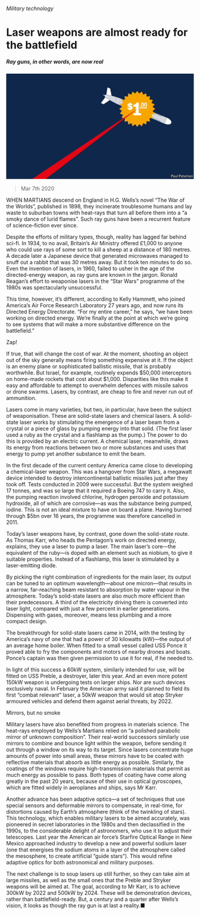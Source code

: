 ###### Military technology

# Laser weapons are almost ready for the battlefield 

##### Ray guns, in other words, are now real 

![image](images/20200307_STD001_0.jpg) 

> Mar 7th 2020 

WHEN MARTIANS descend on England in H.G. Wells’s novel “The War of the Worlds”, published in 1898, they incinerate troublesome humans and lay waste to suburban towns with heat-rays that turn all before them into a “a smoky dance of lurid flames”. Such ray guns have been a recurrent feature of science-fiction ever since.

Despite the efforts of military types, though, reality has lagged far behind sci-fi. In 1934, to no avail, Britain’s Air Ministry offered £1,000 to anyone who could use rays of some sort to kill a sheep at a distance of 180 metres. A decade later a Japanese device that generated microwaves managed to snuff out a rabbit that was 30 metres away. But it took ten minutes to do so. Even the invention of lasers, in 1960, failed to usher in the age of the directed-energy weapon, as ray guns are known in the jargon. Ronald Reagan’s effort to weaponise lasers in the “Star Wars” programme of the 1980s was spectacularly unsuccessful.


This time, however, it’s different, according to Kelly Hammett, who joined America’s Air Force Research Laboratory 27 years ago, and now runs its Directed Energy Directorate. “For my entire career,” he says, “we have been working on directed energy. We’re finally at the point at which we’re going to see systems that will make a more substantive difference on the battlefield.”

Zap!

If true, that will change the cost of war. At the moment, shooting an object out of the sky generally means firing something expensive at it. If the object is an enemy plane or sophisticated ballistic missile, that is probably worthwhile. But Israel, for example, routinely expends $50,000 interceptors on home-made rockets that cost about $1,000. Disparities like this make it easy and affordable to attempt to overwhelm defences with missile salvos or drone swarms. Lasers, by contrast, are cheap to fire and never run out of ammunition.

Lasers come in many varieties, but two, in particular, have been the subject of weaponisation. These are solid-state lasers and chemical lasers. A solid-state laser works by stimulating the emergence of a laser beam from a crystal or a piece of glass by pumping energy into that solid. (The first laser used a ruby as the crystal and a flashlamp as the pump.) The power to do this is provided by an electric current. A chemical laser, meanwhile, draws its energy from reactions between two or more substances and uses that energy to pump yet another substance to emit the beam.

In the first decade of the current century America came close to developing a chemical-laser weapon. This was a hangover from Star Wars, a megawatt device intended to destroy intercontinental ballistic missiles just after they took off. Tests conducted in 2009 were successful. But the system weighed 17 tonnes, and was so large that it required a Boeing 747 to carry it. Also, the pumping reaction involved chlorine, hydrogen peroxide and potassium hydroxide, all of which are corrosive—as was the substance being pumped, iodine. This is not an ideal mixture to have on board a plane. Having burned through $5bn over 16 years, the programme was therefore cancelled in 2011.

Today’s laser weapons have, by contrast, gone down the solid-state route. As Thomas Karr, who heads the Pentagon’s work on directed energy, explains, they use a laser to pump a laser. The main laser’s core—the equivalent of the ruby—is doped with an element such as niobium, to give it suitable properties. Instead of a flashlamp, this laser is stimulated by a laser-emitting diode.

By picking the right combination of ingredients for the main laser, its output can be tuned to an optimum wavelength—about one micron—that results in a narrow, far-reaching beam resistant to absorption by water vapour in the atmosphere. Today’s solid-state lasers are also much more efficient than their predecessors. A third of the electricity driving them is converted into laser light, compared with just a few percent in earlier generations. Dispensing with gases, moreover, means less plumbing and a more compact design.

The breakthrough for solid-state lasers came in 2014, with the testing by America’s navy of one that had a power of 30 kilowatts (kW)—the output of an average home boiler. When fitted to a small vessel called USS Ponce it proved able to fry the components and motors of nearby drones and boats. Ponce’s captain was then given permission to use it for real, if he needed to.

In light of this success a 60kW system, similarly intended for use, will be fitted on USS Preble, a destroyer, later this year. And an even more potent 150kW weapon is undergoing tests on larger ships. Nor are such devices exclusively naval. In February the American army said it planned to field its first “combat relevant” laser, a 50kW weapon that would sit atop Stryker armoured vehicles and defend them against aerial threats, by 2022.

Mirrors, but no smoke

Military lasers have also benefited from progress in materials science. The heat-rays employed by Wells’s Martians relied on “a polished parabolic mirror of unknown composition”. Their real-world successors similarly use mirrors to combine and bounce light within the weapon, before sending it out through a window on its way to its target. Since lasers concentrate huge amounts of power into small areas, these mirrors have to be coated with reflective materials that absorb as little energy as possible. Similarly, the coatings of the windows require high-transmission materials that permit as much energy as possible to pass. Both types of coating have come along greatly in the past 20 years, because of their use in optical gyroscopes, which are fitted widely in aeroplanes and ships, says Mr Karr.

Another advance has been adaptive optics—a set of techniques that use special sensors and deformable mirrors to compensate, in real-time, for distortions caused by Earth’s atmosphere (think of the twinkling of stars). This technology, which enables military lasers to be aimed accurately, was pioneered in secret laboratories in the 1980s and then declassified in the 1990s, to the considerable delight of astronomers, who use it to adjust their telescopes. Last year the American air force’s Starfire Optical Range in New Mexico approached industry to develop a new and powerful sodium laser (one that energises the sodium atoms in a layer of the atmosphere called the mesosphere, to create artificial “guide stars”). This would refine adaptive optics for both astronomical and military purposes.

The next challenge is to soup lasers up still further, so they can take aim at large missiles, as well as the small ones that the Preble and Stryker weapons will be aimed at. The goal, according to Mr Karr, is to achieve 300kW by 2022 and 500kW by 2024. These will be demonstration devices, rather than battlefield-ready. But, a century and a quarter after Wells’s vision, it looks as though the ray gun is at last a reality.■

